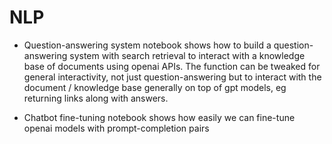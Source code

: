 # NLP



- Question-answering system notebook shows how to build a question-answering system with search retrieval to interact with a knowledge base of 
documents using openai APIs. The function can be tweaked for general interactivity, not just question-answering but to interact with the 
document / knowledge base generally on top of gpt models, eg returning links along with answers.

- Chatbot fine-tuning notebook shows how easily we can fine-tune openai models with prompt-completion pairs
